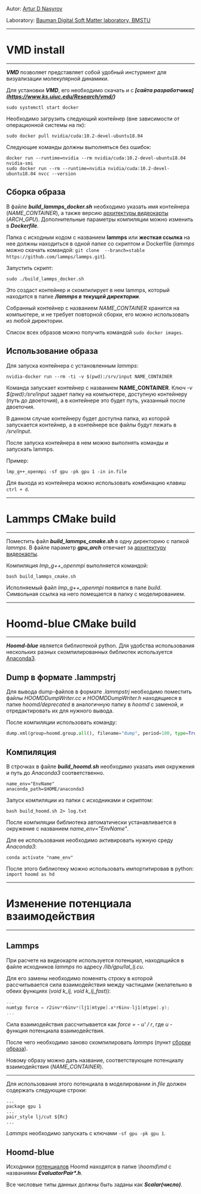 
Autor: [Artur D Nasyrov](https://github.com/Arturawesome)

Laboratory: [Bauman Digital Soft Matter laboratory, BMSTU](http://teratech.ru/en)


---

# VMD install

---

***VMD*** позволяет представляет собой удобный инстурмент для визуализации молекулярной динамики. 


Для установки  ***VMD***, его необходимо скачать и с ***[сайта разработчика] (https://www.ks.uiuc.edu/Research/vmd/)*** 


```shell
sudo systemctl start docker
```

Необходимо загрузить следующий контейнер (вне зависимости от операционной системы на пк):

```shell
sudo docker pull nvidia/cuda:10.2-devel-ubuntu18.04
```

Следующие команды должны выполняться без ошибок:

```shell
docker run --runtime=nvidia --rm nvidia/cuda:10.2-devel-ubuntu18.04 nvidia-smi
sudo docker run --rm --runtime=nvidia nvidia/cuda:10.2-devel-ubuntu18.04 nvcc --version
```

## Сборка образа

В файле ***build_lammps_docker.sh*** необходимо указать имя контейнера (*NAME_CONTAINER*), а также версию [архитектуры видеокарты](https://ru.wikipedia.org/wiki/CUDA) (*ARCH_GPU*).
Дополнительные параметры компиляции можно изменить в ***Dockerfile***.

Папка с исходным кодом с названием **lammps** или **жесткая ссылка** на нее должны находиться в одной папке со скриптом и Dockerfile (*lammps* можно скачать командой: `git clone  --branch=stable https://github.com/lammps/lammps.git`).

Запустить скрипт:

```shell
sudo ./build_lammps_docker.sh
```

Это создаст контейнер и скомпилирует в нем lammps, который находится в папке ***/lammps в текущей директории***.

Собранный контейнер с названием *NAME_CONTAINER* хранится на компьютере, и не требует повторной сборки, его можно использовать из любой директории.

Список всех образов можно получить командой `sudo docker images`.

## Использование образа

Для запуска контейнера с установленным *lammps*:

```shell
nvidia-docker run --rm -ti -v $(pwd):/srv/input NAME_CONTAINER
```

Команда запускает контейнер с названием **NAME_CONTAINER**. Ключ *-v $(pwd):/srv/input* задает папку на компьютере, доступную контейнеру (путь до двоеточия), а в контейнере это будет путь, указанный после двоеточия.

В данном случае контейнеру будет доступна папка, из которой запускается контейнер, а в контейнере все файлы будут лежать в */srv/input*.

После запуска контейнера в нем можно выполнять команды и запускать lammps.

Пример:

```shell
lmp_g++_openmpi -sf gpu -pk gpu 1 -in in.file
```

Для выхода из контейнера можно использовать комбинацию клавиш `ctrl + d`.

---

# Lammps CMake build

---

Поместить файл ***build_lammps_cmake.sh*** в одну директорию с папкой *lammps*. В файле параметр ***gpu_arch*** отвечает за [архитектуру видеокарты](https://ru.wikipedia.org/wiki/CUDA).

Компиляция *lmp_g++_openmpi* выполняется командой:

```shell
bash build_lammps_cmake.sh
```

Исполняемый файл *lmp_g++_openmpi* появится в папе *build*. Символьная ссылка на него помещается в папку с моделированием.


---

# Hoomd-blue CMake build

---

***Hoomd-blue*** является библиотекой python. Для удобства использования нескольких разных скомпилированных библиотек используется [Anaconda3](https://docs.anaconda.com/anaconda/install/linux/).

## Dump в формате .lammpstrj

Для вывода dump-файлов в формате *.lammpstrj* необходимо поместить файлы *HOOMDDumpWriter.cc* и *HOOMDDumpWriter.h* находящиеся в папке *hoomd/deprecated* в аналогичную папку в *hoomd* с заменой, и отредактировать их для нужного вывода. 

После компиляции использовать команду: 

```python
dump.xml(group=hoomd.group.all(), filename="dump", period=100, type=True)
```

## Компиляция

В строчках в файле ***build_hoomd.sh*** необходимо указать имя окружения и путь до *Anaconda3* соответственно.

```shell
name_env="EnvName"
anaconda_path=$HOME/anaconda3
```

Запуск компиляции из папки с исходниками и скриптом:

```shell
bash build_hoomd.sh 2> log.txt
```

После компиляции библиотека автоматически устанавливается в окружение с названием *name_env="EnvName"*.

Для ее использования необходимо активировать нужную среду *Anaconda3*:

```shell
conda activate "name_env"
```

После этого библиотеку можно использовать импортитировав в python: `import hoomd as hd`


---

# Изменение потенциала взаимодействия

---

## Lammps

При расчете на видеокарте используется потенциал, находящийся в файле исходников *lammps* по адресу */lib/gpu/lal_lj.cu*.

Для его замены необходимо поменять строку в которой рассчитывается сила взаимодействия между частицами (желательно в обеих функциях (*void k_lj, void k_lj_fast*)):


```c++
...
numtyp force = r2inv*r6inv*(lj1[mtype].x*r6inv-lj1[mtype].y);
...
```

Сила взаимодействия рассчитывается как *force = - u' / r*, где *u* - функция потенциала взаимодействия.

После чего необходимо заново скомпилировать *lammps* (пункт [сборки образа](https://github.com/NikitaDmitryuk/Lammps_compile_gpu_env/blob/main/README.md#%D1%81%D0%B1%D0%BE%D1%80%D0%BA%D0%B0-%D0%BE%D0%B1%D1%80%D0%B0%D0%B7%D0%B0)).

Новому образу можно дать название, соответствующее потенциалу взаимодействия (*NAME_CONTAINER*).

***

Для использования этого потенциала в моделировании *in.file* должен содержать следующие строки:

    ...
    package gpu 1
    ...
    pair_style lj/cut ${Rc}
    ...

*Lammps* необходимо запускать с ключами `-sf gpu -pk gpu 1`.

## Hoomd-blue

Исходники [потенциалов](https://hoomd-blue.readthedocs.io/en/v2.9.7/module-md-pair.html) Hoomd находятся в папке *\hoomd\md* c названиями ***EvaluatorPair\*.h***.

Все числовые типы данных должны быть заданы как ***Scalar(число)***.

